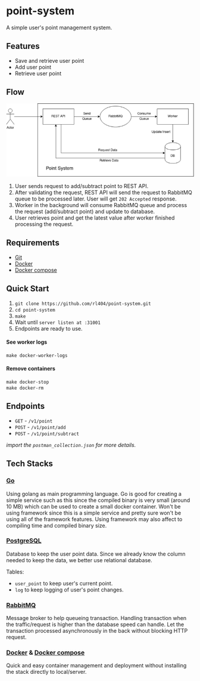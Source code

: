 # point-system

A simple user's point management system.

## Features

- Save and retrieve user point
- Add user point
- Retrieve user point

## Flow

![flow](https://github.com/rl404/point-system/raw/master/flow.png "Flow")

1. User sends request to add/subtract point to REST API.
2. After validating the request, REST API will send the request to RabbitMQ queue to be processed later. User will get `202 Accepted` response.
3. Worker in the background will consume RabbitMQ queue and process the request (add/subtract point) and update to database.
4. User retrieves point and get the latest value after worker finished processing the request.


## Requirements

- [Git](https://git-scm.com/)
- [Docker](https://www.docker.com/)
- [Docker compose](https://docs.docker.com/compose/)

## Quick Start

1. `git clone https://github.com/rl404/point-system.git`
2. `cd point-system`
3. `make`
4. Wait until `server listen at :31001`
5. Endpoints are ready to use.

#### See worker logs

```
make docker-worker-logs
```

#### Remove containers

```
make docker-stop
make docker-rm
```

## Endpoints

- `GET` - `/v1/point`
- `POST` - `/v1/point/add`
- `POST` - `/v1/point/subtract`

*import the `postman_collection.json` for more details.*

## Tech Stacks

### [Go](https://golang.org/)

Using golang as main programming language. Go is good for creating a simple service such as this since the compiled binary is very small (around 10 MB) which can be used to create a small docker container. Won't be using framework since this is a simple service and pretty sure won't be using all of the framework features. Using framework may also affect to compiling time and compiled binary size.

### [PostgreSQL](https://postgresql.org/)

Database to keep the user point data. Since we already know the column needed to keep the data, we better use relational database.

Tables:
- `user_point` to keep user's current point.
- `log` to keep logging of user's point changes.

### [RabbitMQ](https://www.rabbitmq.com/)

Message broker to help queueing transaction. Handling transaction when the traffic/request is higher than the database speed can handle. Let the transaction processed asynchronously in the back without blocking HTTP request.

### [Docker](https://www.docker.com/) & [Docker compose](https://docs.docker.com/compose/)

Quick and easy container management and deployment without installing the stack directly to local/server.